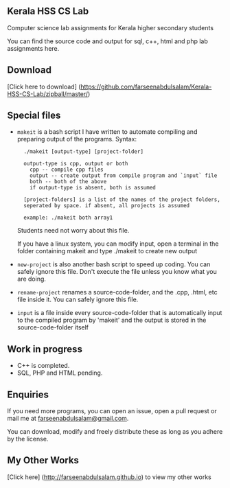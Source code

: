 
## Kerala HSS CS Lab
Computer science lab assignments for Kerala higher secondary students

You can find the source code and output for sql, c++, html and php lab assignments here.

## Download
[Click here to download] (https://github.com/farseenabdulsalam/Kerala-HSS-CS-Lab/zipball/master/)

## Special files
* `makeit` is a bash script I have written to automate compiling and preparing output of the programs.
  Syntax:
  ```
    ./makeit [output-type] [project-folder]

    output-type is cpp, output or both
      cpp -- compile cpp files
      output -- create output from compile program and `input` file
      both -- both of the above
      if output-type is absent, both is assumed

    [project-folders] is a list of the names of the project folders,
    seperated by space. if absent, all projects is assumed

    example: ./makeit both array1
  ```
  Students need not worry about this file.

  If you have a linux system, you can modify input, open a terminal in the folder containing makeit and type ./makeit to create new output

* `new-project` is also another bash script to speed up coding. You can safely ignore this file. Don't execute the file unless you know what you are doing.
* `rename-project` renames a source-code-folder, and the .cpp, .html, etc file inside it. You can safely ignore this file.
* `input` is a file inside every source-code-folder that is automatically input to the compiled program by 'makeit' and the output is stored in the source-code-folder itself


## Work in progress
* C++ is completed.
* SQL, PHP and HTML pending.


## Enquiries
If you need more programs, you can open an issue, open a pull request or mail me at farseenabdulsalam@gmail.com.

You can download, modify and freely distribute these as long as you adhere by the license.

## My Other Works
[Click here] (http://farseenabdulsalam.github.io) to view my other works
